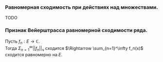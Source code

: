 ### Равномерная сходимость при действиях над множествами.
TODO
### Признак Вейерштрасса равномерной сходимости ряда.
Пусть ${f_n}: E \rightarrow \mathbb{C}$.  
Тогда $\Sigma_{n=1}^\infty ||f_n||_{\text{ч}}$ сходится $\Rightarrow \sum_{n=1}^\infty f_n(x)$ сходится равномерно на $E$.